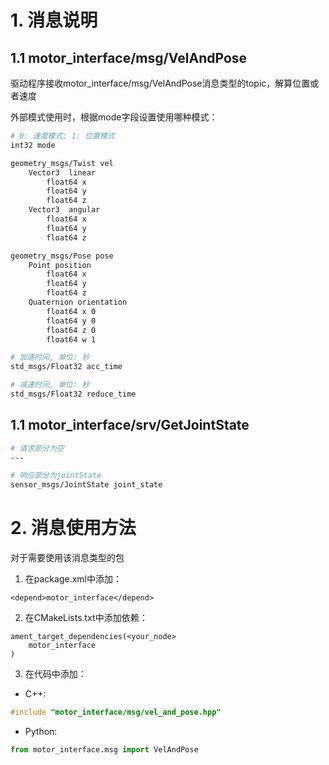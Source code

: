 # 1. 消息说明

## 1.1 motor_interface/msg/VelAndPose
驱动程序接收motor_interface/msg/VelAndPose消息类型的topic，解算位置或者速度

外部模式使用时，根据mode字段设置使用哪种模式：

```bash
# 0: 速度模式; 1: 位置模式
int32 mode

geometry_msgs/Twist vel
    Vector3  linear
        float64 x
        float64 y
        float64 z
    Vector3  angular
        float64 x
        float64 y
        float64 z

geometry_msgs/Pose pose
    Point position
        float64 x
        float64 y
        float64 z
    Quaternion orientation
        float64 x 0
        float64 y 0
        float64 z 0
        float64 w 1

# 加速时间, 单位: 秒
std_msgs/Float32 acc_time

# 减速时间, 单位: 秒
std_msgs/Float32 reduce_time
```

## 1.1 motor_interface/srv/GetJointState

```bash
# 请求部分为空
---

# 响应部分为jointState
sensor_msgs/JointState joint_state
```

# 2. 消息使用方法

对于需要使用该消息类型的包

1. 在package.xml中添加：

```
<depend>motor_interface</depend>
```

2. 在CMakeLists.txt中添加依赖：

```
ament_target_dependencies(<your_node>
    motor_interface
)
```

3. 在代码中添加：

 * C++:

```C++
#include "motor_interface/msg/vel_and_pose.hpp"
```

 * Python:

```python
from motor_interface.msg import VelAndPose
```